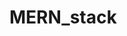 # MERN_stack

<script crossorigin="" src="https://unpkg.com/react@16/umd/react.development.js"></script>
<script crossorigin="" src="https://unpkg.com/react-dom@16/umd/react-dom.development.js"></script>
